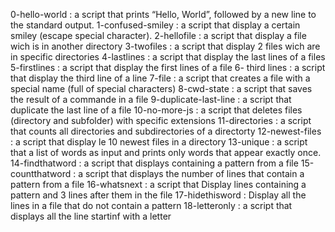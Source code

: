 0-hello-world
: a script that prints “Hello, World”, followed by a new line to the standard output.
1-confused-smiley
: a script that display a certain smiley (escape special character).
2-hellofile
: a script that display a file wich is in another directory
3-twofiles
: a script that display 2 files wich are in specific directories
4-lastlines
: a script that display the last lines of a files
5-firstlines
: a script that display the first lines of a file
6- third lines 
: a script that display the third line of a line
7-file
: a script that creates a file with a special name (full of special characters)
8-cwd-state
: a script that saves the result of a commande in a file
9-duplicate-last-line
: a script that duplicate the last line of a file
10-no-more-js 
: a script that deletes files (directory and subfolder) with specific extensions
11-directories
: a script that counts all  directories and subdirectories  of a directorty 
12-newest-files
: a script that display le 10 newest files in a directory
13-unique 
: a script that a list of words as input and prints only words that appear exactly once.
14-findthatword
: a script that displays containing a pattern from a file
15-countthatword
: a script that displays the number of lines that contain a pattern from a file
16-whatsnext
: a script that Display lines containing a pattern  and 3 lines after them in the file
17-hidethisword
: Display all the lines in a file that do not contain a pattern
18-letteronly
: a script that displays all the line startinf with a letter
